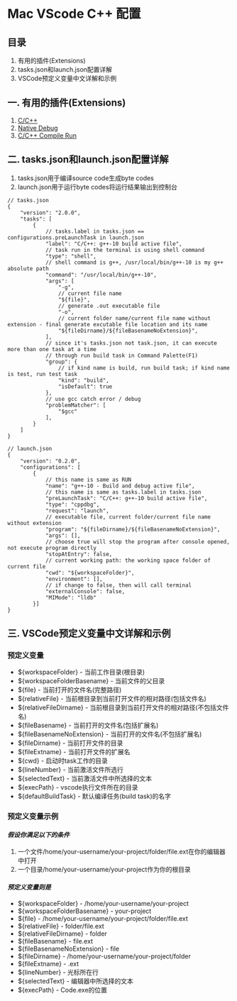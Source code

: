 # Mac VScode C++ 配置
## 目录
1. 有用的插件(Extensions)
2. tasks.json和launch.json配置详解
3. VSCode预定义变量中文详解和示例
## 一. 有用的插件(Extensions)
1. [C/C++](https://marketplace.visualstudio.com/items?itemName=ms-vscode.cpptools)
2. [Native Debug](https://marketplace.visualstudio.com/items?itemName=webfreak.debug)
3. [C/C++ Compile Run](https://marketplace.visualstudio.com/items?itemName=danielpinto8zz6.c-cpp-compile-run)
## 二. tasks.json和launch.json配置详解
1. tasks.json用于编译source code生成byte codes
2. launch.json用于运行byte codes将运行结果输出到控制台
```
// tasks.json
{
    "version": "2.0.0",
    "tasks": [
        {
            // tasks.label in tasks.json == configurations.preLaunchTask in launch.json
            "label": "C/C++: g++-10 build active file",
            // task run in the terminal is using shell command
            "type": "shell",
            // shell command is g++, /usr/local/bin/g++-10 is my g++ absolute path
            "command": "/usr/local/bin/g++-10",
            "args": [
                "-g",
                // current file name
                "${file}",
                // generate .out executable file
                "-o",
                // current folder name/current file name without extension - final generate excutable file location and its name
                "${fileDirname}/${fileBasenameNoExtension}",
            ],
            // since it's tasks.json not task.json, it can execute more than one task at a time
            // through run build task in Command Palette(F1)
            "group": {
                // if kind name is build, run build task; if kind name is test, run test task 
                "kind": "build",
                "isDefault": true
            },
            // use gcc catch error / debug
            "problemMatcher": [
                "$gcc"
            ],
        }
    ]
}
```
```
// launch.json
{
    "version": "0.2.0",
    "configurations": [
        {
            // this name is same as RUN 
            "name": "g++-10 - Build and debug active file",
            // this name is same as tasks.label in tasks.json
            "preLaunchTask": "C/C++: g++-10 build active file",
            "type": "cppdbg",
            "request": "launch",
            // executable file, current folder/current file name without extension
            "program": "${fileDirname}/${fileBasenameNoExtension}",
            "args": [],
            // choose true will stop the program after console opened, not execute program directly
            "stopAtEntry": false,
            // current working path: the working space folder of current file 
            "cwd": "${workspaceFolder}",
            "environment": [],
            // if change to false, then will call terminal
            "externalConsole": false,
            "MIMode": "lldb"
        }]
}
```
## 三. VSCode预定义变量中文详解和示例
### 预定义变量
- ${workspaceFolder} - 当前工作目录(根目录)
- ${workspaceFolderBasename} - 当前文件的父目录
- ${file} - 当前打开的文件名(完整路径)
- ${relativeFile} - 当前根目录到当前打开文件的相对路径(包括文件名)
- ${relativeFileDirname} - 当前根目录到当前打开文件的相对路径(不包括文件名)
- ${fileBasename} - 当前打开的文件名(包括扩展名)
- ${fileBasenameNoExtension} - 当前打开的文件名(不包括扩展名)
- ${fileDirname} - 当前打开文件的目录
- ${fileExtname} - 当前打开文件的扩展名
- ${cwd} - 启动时task工作的目录
- ${lineNumber} - 当前激活文件所选行
- ${selectedText} - 当前激活文件中所选择的文本
- ${execPath} - vscode执行文件所在的目录
- ${defaultBuildTask} - 默认编译任务(build task)的名字
### 预定义变量示例
####  _假设你满足以下的条件_
1. 一个文件/home/your-username/your-project/folder/file.ext在你的编辑器中打开
2. 一个目录/home/your-username/your-project作为你的根目录
####  _预定义变量则是_
- ${workspaceFolder} - /home/your-username/your-project
- ${workspaceFolderBasename} - your-project
- ${file} - /home/your-username/your-project/folder/file.ext
- ${relativeFile} - folder/file.ext
- ${relativeFileDirname} - folder
- ${fileBasename} - file.ext
- ${fileBasenameNoExtension} - file
- ${fileDirname} - /home/your-username/your-project/folder
- ${fileExtname} - .ext
- ${lineNumber} - 光标所在行
- ${selectedText} - 编辑器中所选择的文本
- ${execPath} - Code.exe的位置
